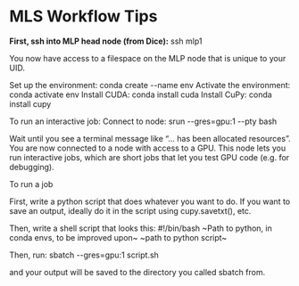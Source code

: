 # MLS Workflow Tips

**First, ssh into MLP head node (from Dice):**
	ssh mlp1

You now have access to a filespace on the MLP node that is unique to your UID.

Set up the environment:
	conda create --name env
Activate the environment:
	conda activate env
Install CUDA:
	conda install cuda
Install CuPy:
	conda install cupy

To run an interactive job:
Connect to node:
	srun --gres=gpu:1 --pty bash

Wait until you see a terminal message like “... has been allocated resources”. You are now connected to a node with access to a GPU. This node lets you run interactive jobs, which are short jobs that let you test GPU code (e.g. for debugging).

To run a job

First, write a python script that does whatever you want to do.
If you want to save an output, ideally do it in the script using cupy.savetxt(), etc.

Then, write a shell script that looks this:
#!/bin/bash
~Path to python, in conda envs, to be improved upon~ ~path to python script~

Then, run:
	sbatch --gres=gpu:1 script.sh


and your output will be saved to the directory you called sbatch from.
